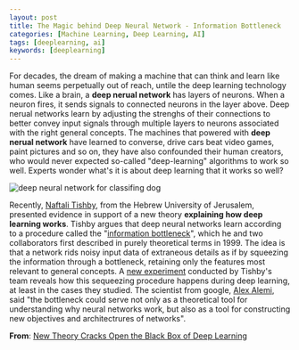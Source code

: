 ```yaml
---
layout: post
title: The Magic behind Deep Neural Network - Information Bottleneck
categories: [Machine Learning, Deep Learning, AI]
tags: [deeplearning, ai]
keywords: [deeplearning]
---
```


For decades, the dream of making a machine that can think and learn like human seems perpetually out of reach, untile the deep learning technology comes. Like a brain, a **deep nerual network** has layers of neurons. When a neuron fires, it sends signals to connected neurons in the layer above. Deep nerual networks learn by adjusting the strenghs of their connections to better convey input signals through multiple layers to neurons associated with the right general concepts. The machines that powered with **deep nerual network** have learned to converse, drive cars beat video games, paint pictures and so on, they have also confounded their human creators, who would never expected so-called "deep-learning" algorithms to work so well. Experts wonder what's it is about deep learning that it works so well?

<p><img src="http://785j7b.com1.z0.glb.clouddn.com/deep_learning.jpg" alt="deep neural network for classifing dog" /></p>

Recently, [Naftali Tishby](http://www.cs.huji.ac.il/~tishby/), from the Hebrew University of Jerusalem, presented evidence in support of a new theory **explaining how deep learning works**. Tishby argues that deep neural networks learn according to a procedure called the "[information bottleneck](https://arxiv.org/pdf/physics/0004057.pdf)", which he and two collaborators first described in purely theoretical terms in 1999. The idea is that a network rids noisy input data of extraneous details as if by squeezing the information through a bottleneck, retaining only the features most relevant to general concepts. A [new experiment](https://arxiv.org/abs/1703.00810) conducted by Tishby's team reveals how this sequeezing procedure happens during deep learning, at least in the cases they studied. The scientist from google, [Alex Alemi](https://research.google.com/pubs/104980.html), said "the bottleneck could serve not only as a theoretical tool for understanding why neural networks work, but also as a tool for constructing new objectives and architectrures of networks".




**From**: [New Theory Cracks Open the Black Box of Deep Learning](https://www.quantamagazine.org/new-theory-cracks-open-the-black-box-of-deep-learning-20170921)
